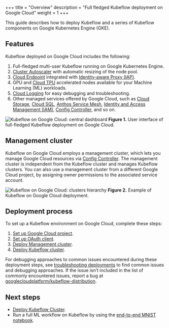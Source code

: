 +++
title = "Overview"
description = "Full fledged Kubeflow deployment on Google Cloud"
weight = 1
+++

This guide describes how to deploy Kubeflow and a series of Kubeflow components on Google Kubernetes Engine (GKE).
<!-- If you want to use Kubeflow Pipelines only, refer to [Installation Options for Kubeflow Pipelines](https://www.kubeflow.org/docs/components/pipelines/installation/overview/) for choosing an installation option.
-->

## Features

Kubeflow deployed on Google Cloud includes the following:

1. Full-fledged multi-user Kubeflow running on Google Kubernetes Engine.
1. [Cluster Autoscaler](https://cloud.google.com/kubernetes-engine/docs/concepts/cluster-autoscaler)
    with automatic resizing of the node pool.
1. [Cloud Endpoint](https://cloud.google.com/endpoints/docs) integrated with [Identity-aware Proxy (IAP)](https://cloud.google.com/iap).
1. GPU and [Cloud TPU](https://cloud.google.com/tpu/) accelerated nodes available for your Machine Learning (ML) workloads.
1. [Cloud Logging](https://cloud.google.com/logging/docs/) for easy debugging and troubleshooting.
1. Other managed services offered by Google Cloud, such as [Cloud Storage](https://cloud.google.com/storage), [Cloud SQL](https://cloud.google.com/sql), [Anthos Service Mesh](https://cloud.google.com/anthos/service-mesh), [Identity and Access Management (IAM)](https://cloud.google.com/iam), [Config Controller](https://cloud.google.com/anthos-config-management/docs/concepts/config-controller-overview), and so on.

![Kubeflow on Google Cloud: central dashboard](../../images/gke/full-kf-home.png)
**Figure 1.** User interface of full-fledged Kubeflow deployment on Google Cloud.

## Management cluster

Kubeflow on Google Cloud employs a management cluster, which lets you manage Google Cloud resources via [Config Controller](https://cloud.google.com/anthos-config-management/docs/concepts/config-controller-overview). The management cluster is independent from the Kubeflow cluster and manages Kubeflow clusters. You can also use a management cluster from a different Google Cloud project, by assigning owner permissions to the associated service account.

![Kubeflow on Google Cloud: clusters hierarchy](../../images/gke/full-deployment-structure.png)
**Figure 2.** Example of Kubeflow on Google Cloud deployment.

## Deployment process

To set up a Kubeflow environment on Google Cloud, complete these steps:

1. [Set up Google Cloud project](../project-setup/).
2. [Set up OAuth client](../oauth-setup/).
3. [Deploy Management cluster](../management-setup/).
4. [Deploy Kubeflow cluster](../deploy-cli/).

For debugging approaches to common issues encountered during these deployment steps, see [troubleshooting deployments](../../troubleshooting/) to find common issues
and debugging approaches. If the issue isn’t included in the list of commonly encountered issues, report a bug at [googlecloudplatform/kubeflow-distribution](https://github.com/googlecloudplatform/kubeflow-distribution).

## Next steps

- [Deploy Kubeflow Cluster](../deploy-cli/).
- Run a full ML workflow on Kubeflow by using the [end-to-end MNIST notebook](https://github.com/kubeflow/pipelines/blob/e42d9d2609369b96973c821dca11fe5b2565e705/samples/contrib/kubeflow-e2e-mnist/kubeflow-e2e-mnist.ipynb).
